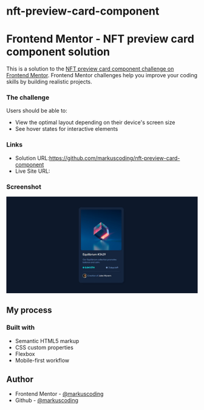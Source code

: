 # nft-preview-card-component

# Frontend Mentor - NFT preview card component solution

This is a solution to the [NFT preview card component challenge on Frontend Mentor](https://www.frontendmentor.io/challenges/nft-preview-card-component-SbdUL_w0U). Frontend Mentor challenges help you improve your coding skills by building realistic projects.

### The challenge

Users should be able to:

- View the optimal layout depending on their device's screen size
- See hover states for interactive elements

### Links

- Solution URL:https://github.com/markuscoding/nft-preview-card-component
- Live Site URL:

### Screenshot

![](./nft-preview-card-component.jpg)

## My process

### Built with

- Semantic HTML5 markup
- CSS custom properties
- Flexbox
- Mobile-first workflow

## Author

- Frontend Mentor - [@markuscoding](https://www.frontendmentor.io/profile/markuscoding)
- Github - [@markuscoding](https://github.com/markuscoding)
